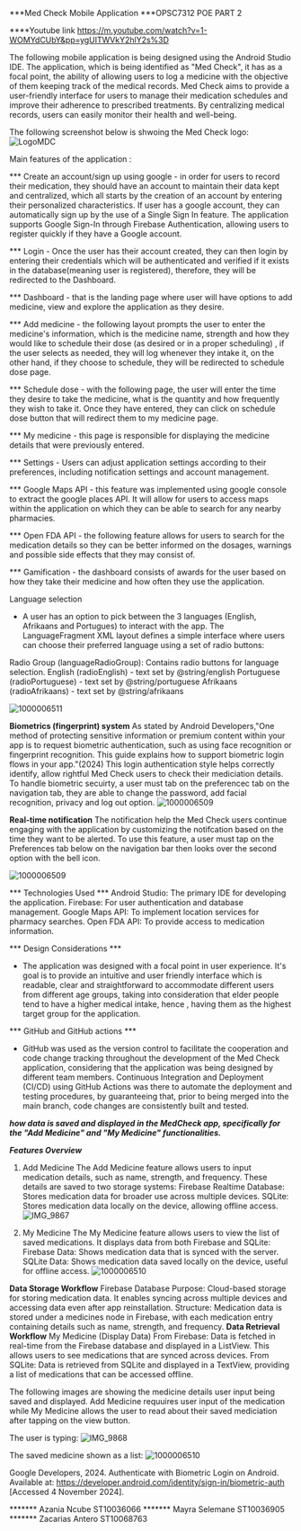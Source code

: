
***Med Check Mobile Application
***OPSC7312 POE PART 2

****Youtube link
https://m.youtube.com/watch?v=1-WOMYdCUbY&pp=ygUITWVkY2hlY2s%3D


The following mobile application is being designed using the Android Studio IDE.
The application, which is being identified as "Med Check", it  has as a focal point, the ability of allowing users to log a medicine with the objective of them keeping track of the medical records. Med Check aims to provide a user-friendly interface for users to manage their medication schedules and improve their adherence to prescribed treatments. By centralizing medical records, users can easily monitor their health and well-being.

The following screenshot below is shwoing the Med Check logo:
![LogoMDC](https://github.com/user-attachments/assets/0d873efb-128d-4e70-b796-f6e7abb25193)


Main features of the application :

*** Create an account/sign up using google - in order for users to record their medication, they should have an account to maintain their data kept and centralized, which all starts by the creation of an account by entering their personalized characteristics. If user has a google account, they can automatically sign up by the use of a Single Sign In feature. The application  supports Google Sign-In through Firebase Authentication, allowing users to register quickly if they have a Google account.

*** Login - Once the user has their account created, they can then login by entering their credentials which will be authenticated and verified if it exists in the database(meaning user is registered), therefore, they will be redirected to the Dashboard.

*** Dashboard - that is the landing page where user will have options to add medicine, view and explore the application as they desire. 

*** Add medicine - the following layout prompts the user to enter the medicine's information, which is the medicine name, strength and how they would like to schedule their dose (as desired or in a proper scheduling) , if the user selects as needed, they will log whenever they intake it, on the other hand, if they choose to schedule, they will be redirected to schedule dose page.

*** Schedule dose - with the following page, the user will enter the time they desire to take the medicine, what is the quantity and how frequently they wish to take it. Once they have entered, they can click on schedule dose button that will redirect them to my medicine page.

*** My medicine - this page is responsible for displaying the medicine details that were previously entered. 

*** Settings - Users can adjust application settings according to their preferences, including notification settings and account management.

*** Google Maps API - this feature was implemented using google console to extract the google places API. It will allow for users to access maps within the application on which they can be able to search for any nearby pharmacies.

*** Open FDA API - the following feature allows for users to search for the medication details so they can be better informed on the dosages, warnings and possible side effects that they may consist of. 

*** Gamification - the dashboard consists of awards for the user based on how they take their medicine and how often they use the application. 

Language selection
- A user has an option to pick between the 3 languages (English, Afrikaans and Portugues) to interact with the app. The LanguageFragment XML layout defines a simple interface where users can choose their preferred language using a set of radio buttons:

Radio Group (languageRadioGroup): Contains radio buttons for language selection.
English (radioEnglish) - text set by @string/english
Portuguese (radioPortuguese) - text set by @string/portuguese
Afrikaans (radioAfrikaans) - text set by @string/afrikaans

![1000006511](https://github.com/user-attachments/assets/8a1c653d-6ed7-4ef1-bf08-297c43fea1e8)


**Biometrics (fingerprint) system**
As stated by Android Developers,"One method of protecting sensitive information or premium content within your app is to request biometric authentication, such as using face recognition or fingerprint recognition. This guide explains how to support biometric login flows in your app."(2024)
This login authentication style helps correctly identify,  allow rightful Med Check users to check their mediciation details. To handle biometric secuirty, a user must tab on the preferencec tab on the navigation tab, they are able to change the password, add facial recognition, privacy and log out option.
![1000006509](https://github.com/user-attachments/assets/52437a4c-1cdf-45dd-868b-55ad1c84c164)

**Real-time notification**
The notification help the Med Check users continue engaging with the application by customizing the notifcation based on the time they want to be alerted. To use this feature, a user must tap on the Preferences tab below on the navigation bar then looks over the second option with the bell icon. 

![1000006509](https://github.com/user-attachments/assets/8a50333a-797b-4d0a-91e1-1f738edb5b4f)


*** Technologies Used ***
Android Studio: The primary IDE for developing the application.
Firebase: For user authentication and database management.
Google Maps API: To implement location services for pharmacy searches.
Open FDA API: To provide access to medication information.

*** Design Considerations ***
- The application was designed with a focal point in user experience. It's goal is to provide an intuitive and user friendly interface which is readable, clear and straightforward to accommodate different users from different age groups, taking into consideration that elder people tend to have a higher medical intake, hence , having them as the highest target group for the application. 

*** GitHub and GitHub actions ***
- GitHub was used as the version control to facilitate the cooperation and code change tracking throughout the development of the Med Check application, considering that the application was being designed by different team members. Continuous Integration and Deployment (CI/CD) using GitHub Actions was there to automate the deployment and testing procedures, by guaranteeing that, prior to being merged into the main branch, code changes are consistently built and tested.

***how data is saved and displayed in the MedCheck app, specifically for the "Add Medicine" and "My Medicine" functionalities.***

***Features Overview***
1. Add Medicine
The Add Medicine feature allows users to input medication details, such as name, strength, and frequency.
These details are saved to two storage systems:
Firebase Realtime Database: Stores medication data for broader use across multiple devices.
SQLite: Stores medication data locally on the device, allowing offline access.
![IMG_9867](https://github.com/user-attachments/assets/760ae55c-79fd-49fc-af91-c9d800c70621)

3. My Medicine
The My Medicine feature allows users to view the list of saved medications.
It displays data from both Firebase and SQLite:
Firebase Data: Shows medication data that is synced with the server.
SQLite Data: Shows medication data saved locally on the device, useful for offline access.
![1000006510](https://github.com/user-attachments/assets/9770ad23-1031-4623-a8e7-037186ae4d38)

**Data Storage Workflow**
Firebase Database
Purpose: Cloud-based storage for storing medication data. It enables syncing across multiple devices and accessing data even after app reinstallation.
Structure: Medication data is stored under a medicines node in Firebase, with each medication entry containing details such as name, strength, and frequency.
**Data Retrieval Workflow**
My Medicine (Display Data)
From Firebase: Data is fetched in real-time from the Firebase database and displayed in a ListView. This allows users to see medications that are synced across devices.
From SQLite: Data is retrieved from SQLite and displayed in a TextView, providing a list of medications that can be accessed offline.

The following images are showing the medicine details user input being saved and displayed. Add Medicine requuires user input of the medication while My Medicine allows the user to read about their saved mediciation after tapping on the view button. 

The user is typing:
![IMG_9868](https://github.com/user-attachments/assets/6fb32117-abb3-4c35-8252-27ea17294b70)

The saved medicine shown as a list:
![1000006510](https://github.com/user-attachments/assets/67c532ed-8acb-40d1-bf08-bd3f7cd00371)

Google Developers, 2024. Authenticate with Biometric Login on Android. Available at: https://developer.android.com/identity/sign-in/biometric-auth [Accessed 4 November 2024].

******* Azania Ncube ST10036066
******* Mayra Selemane ST10036905
******* Zacarias Antero ST10068763

